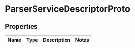 # ParserServiceDescriptorProto

## Properties
Name | Type | Description | Notes
------------ | ------------- | ------------- | -------------
